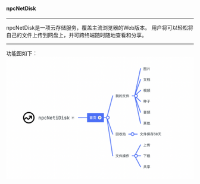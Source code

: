 #### npcNetDisk

---

npcNetDisk是一项云存储服务，覆盖主流浏览器的Web版本。
用户将可以轻松将自己的文件上传到网盘上，并可跨终端随时随地查看和分享。

---

功能图如下：
![](src/main/resources/img/function.png)